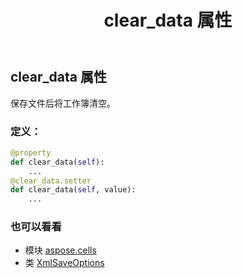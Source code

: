 ﻿---
title: clear_data 属性
second_title: Aspose.Cells for Python via .NET API 参考资料
description:
type: docs
weight: 40
url: /zh/python-net/aspose.cells/xmlsaveoptions/clear_data/
is_root: false
---
## clear_data 属性

保存文件后将工作簿清空。
### 定义：
```python
@property
def clear_data(self):
    ...
@clear_data.setter
def clear_data(self, value):
    ...
```

### 也可以看看
* 模块 [aspose.cells](../../)
* 类 [XmlSaveOptions](/cells/zh/python-net/aspose.cells/xmlsaveoptions)

